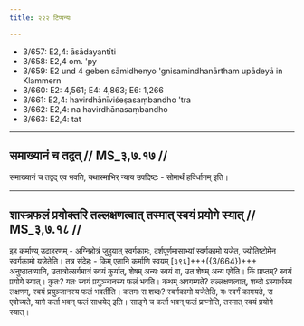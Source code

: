 ```yaml
---
title: २२२ टिप्पन्यः

---
```

- 3/657: E2,4: āsādayantīti
- 3/658: E2,4 om. 'py
- 3/659: E2 und 4 geben sāmidhenyo 'gnisamindhanārtham upādeyā in Klammern
- 3/660: E2: 4,561; E4: 4,863; E6: 1,266
- 3/661: E2,4: havirdhānīviśeṣasaṃbandho 'tra
- 3/662: E2,4: na havirdhānasaṃbandho
- 3/663: E2,4: tat

____________________________________________


## समाख्यानं च तद्वत् // MS_३,७.१७ //

समाख्यानं च तद्वद् एव भवति, यथास्माभिर् न्याय उपदिष्टः - सोमार्थं हविर्धानम् इति।


____________________________________________


## शास्त्रफलं प्रयोक्तरि तल्लक्षणत्वात् तस्मात् स्वयं प्रयोगे स्यात् // MS_३,७.१८ //

इह कर्माण्य् उदाहरणम् - अग्निहोत्रं जुहुयात् स्वर्गकामः, दर्शपूर्णमासाभ्यां स्वर्गकामो यजेत, ज्योतिष्टोमेन स्वर्गकामो यजेतेति। तत्र संदेहः - किम् एतानि कर्माणि स्वयम् [३९६]+++({3/664})+++ अनुष्ठातव्यानि, उतात्रोत्सर्गमात्रं स्वयं कुर्यात्, शेषम् अन्यः स्वयं वा, उत शेषम् अन्य एवेति। किं प्राप्तम्? स्वयं प्रयोगे स्यात्। कुतः? यतः स्वयं प्रयुञ्जानस्य फलं भवति। कथम् अवगम्यते? तल्लक्षणत्वात्, शब्दो ऽस्यार्थस्य लक्षणम्, स्वयं प्रयुञ्जानस्य फलं भवतीति। कतमः स शब्दः? स्वर्गकामो यजेतेति, यः स्वर्गं कामयते, स एवोच्यते, यागे कर्ता भवन् फलं साधयेद् इति। साङ्गे च कर्ता भवन् फलं प्राप्नोति, तस्मात् स्वयं प्रयोगे स्यात्।
